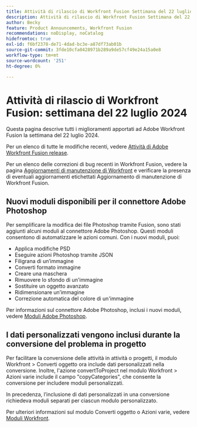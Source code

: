 ```yaml
---
title: Attività di rilascio di Workfront Fusion Settimana del 22 luglio 2024
description: Attività di rilascio di Workfront Fusion Settimana del 22 luglio 2024
author: Becky
feature: Product Announcements, Workfront Fusion
recommendations: noDisplay, noCatalog
hidefromtoc: true
exl-id: f6bf2378-de71-4dad-bc3e-a87df73ab01b
source-git-commit: 3fde10cfa0428971b289a9de57cf49e24a15a0e8
workflow-type: tm+mt
source-wordcount: '251'
ht-degree: 0%

---
```


# Attività di rilascio di Workfront Fusion: settimana del 22 luglio 2024

Questa pagina descrive tutti i miglioramenti apportati ad Adobe Workfront Fusion la settimana del 22 luglio 2024.

Per un elenco di tutte le modifiche recenti, vedere [Attività di Adobe Workfront Fusion release](../../../product-announcements/product-releases/fusion-release-activity/fusion-release-activity.md).

Per un elenco delle correzioni di bug recenti in Workfront Fusion, vedere la pagina [Aggiornamenti di manutenzione di Workfront](https://experienceleague.adobe.com/docs/workfront-known-issues/releases/current-updates.html) e verificare la presenza di eventuali aggiornamenti etichettati Aggiornamento di manutenzione di Workfront Fusion.

## Nuovi moduli disponibili per il connettore Adobe Photoshop

Per semplificare la modifica dei file Photoshop tramite Fusion, sono stati aggiunti alcuni moduli al connettore Adobe Photoshop. Questi moduli consentono di automatizzare le azioni comuni. Con i nuovi moduli, puoi:

* Applica modifiche PSD
* Eseguire azioni Photoshop tramite JSON
* Filigrana di un’immagine
* Converti formato immagine
* Creare una maschera
* Rimuovere lo sfondo di un&#39;immagine
* Sostituire un oggetto avanzato
* Ridimensionare un’immagine
* Correzione automatica del colore di un&#39;immagine

Per informazioni sul connettore Adobe Photoshop, inclusi i nuovi moduli, vedere [Moduli Adobe Photoshop](/help/quicksilver/workfront-fusion/apps-and-their-modules/adobe-photoshop-modules.md).

## I dati personalizzati vengono inclusi durante la conversione del problema in progetto

Per facilitare la conversione delle attività in attività o progetti, il modulo Workfront > Converti oggetto ora include dati personalizzati nella conversione. Inoltre, l&#39;azione convertToProject nel modulo Workfront > Azioni varie include il campo &quot;copyCategories&quot;, che consente la conversione per includere moduli personalizzati.

In precedenza, l’inclusione di dati personalizzati in una conversione richiedeva moduli separati per ciascun modulo personalizzato.

Per ulteriori informazioni sul modulo Converti oggetto o Azioni varie, vedere [Moduli Workfront](/help/quicksilver/workfront-fusion/apps-and-their-modules/workfront-modules.md).

